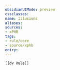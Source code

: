 ```yaml
---
obsidianUIMode: preview
cssclasses:
name: Illusions
aliases:
sources:
- xPHB
tags:
- rule/core
- source/xphb
entry:
---
```


```meta-bind-embed
[[dv Rule]]
```